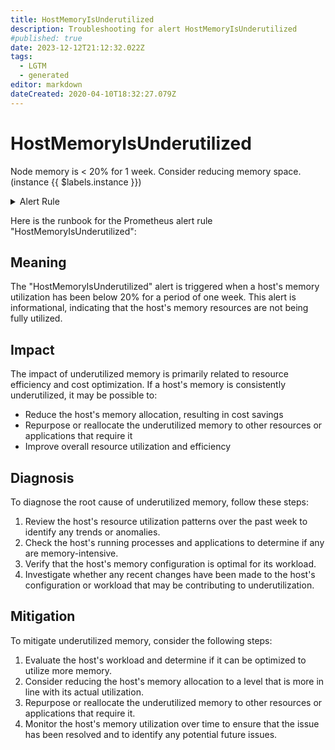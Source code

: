 ```yaml
---
title: HostMemoryIsUnderutilized
description: Troubleshooting for alert HostMemoryIsUnderutilized
#published: true
date: 2023-12-12T21:12:32.022Z
tags: 
  - LGTM
  - generated
editor: markdown
dateCreated: 2020-04-10T18:32:27.079Z
---
```


# HostMemoryIsUnderutilized

Node memory is < 20% for 1 week. Consider reducing memory space. (instance {{ $labels.instance }})

<details>
  <summary>Alert Rule</summary>

{{% rule "host-and-hardware/node-exporter.yml" "HostMemoryIsUnderutilized" %}}

{{% comment %}}

```yaml
alert: HostMemoryIsUnderutilized
expr: (100 - (avg_over_time(node_memory_MemAvailable_bytes[30m]) / node_memory_MemTotal_bytes * 100) < 20) * on(instance) group_left (nodename) node_uname_info{nodename=~".+"}
for: 1w
labels:
    severity: info
annotations:
    summary: Host Memory is underutilized (instance {{ $labels.instance }})
    description: |-
        Node memory is < 20% for 1 week. Consider reducing memory space. (instance {{ $labels.instance }})
          VALUE = {{ $value }}
          LABELS = {{ $labels }}
    runbook: https://github.com/srerun/prometheus-alerts/blob/main/content/runbooks/node-exporter/HostMemoryIsUnderutilized.md

```

{{% /comment %}}

</details>


Here is the runbook for the Prometheus alert rule "HostMemoryIsUnderutilized":

## Meaning

The "HostMemoryIsUnderutilized" alert is triggered when a host's memory utilization has been below 20% for a period of one week. This alert is informational, indicating that the host's memory resources are not being fully utilized.

## Impact

The impact of underutilized memory is primarily related to resource efficiency and cost optimization. If a host's memory is consistently underutilized, it may be possible to:

* Reduce the host's memory allocation, resulting in cost savings
* Repurpose or reallocate the underutilized memory to other resources or applications that require it
* Improve overall resource utilization and efficiency

## Diagnosis

To diagnose the root cause of underutilized memory, follow these steps:

1. Review the host's resource utilization patterns over the past week to identify any trends or anomalies.
2. Check the host's running processes and applications to determine if any are memory-intensive.
3. Verify that the host's memory configuration is optimal for its workload.
4. Investigate whether any recent changes have been made to the host's configuration or workload that may be contributing to underutilization.

## Mitigation

To mitigate underutilized memory, consider the following steps:

1. Evaluate the host's workload and determine if it can be optimized to utilize more memory.
2. Consider reducing the host's memory allocation to a level that is more in line with its actual utilization.
3. Repurpose or reallocate the underutilized memory to other resources or applications that require it.
4. Monitor the host's memory utilization over time to ensure that the issue has been resolved and to identify any potential future issues.